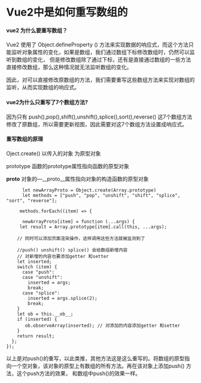 # Vue2中是如何重写数组的



#### vue2 为什么要重写数组？

 Vue2 使用了 Object.defineProperty () 方法来实现数据的响应式，而这个方法只能监听对象属性的变化，如果是数组，我们通过数组下标修改数组时，仍然可以监听到数组的变化，
 但是修改数组除了通过下标，还有是直接通过数组的一些方法直接修改数组，那么这种情况就无法监听数组的变化。

 因此，对可以直接修改原数组的方法，我们需要重写这些数组方法来实现对数组的监听，从而实现数组的响应式。

#### vue2为什么只重写了7个数组方法?

因为只有 push(),pop(),shift(),unshift(),splice(),sort(),reverse() 这7个数组方法修改了原数组，所以需要更新视图，因此需要对这7个数组方法设置成响应式。



#### 重写数组的原理

  Oject.create() 以传入的对象 为原型对象

 prototype 函数的prototype属性指向函数的原型对象

  __proto__ 对象的—__proto__属性指向对象的构造函数的原型对象

```
      let newArrayProto = Object.create(Array.prototype)
      let methods = ["push", "pop", "unshift", "shift", "splice", "sort", "reverse"];

     methods.forEach((item) => {

      newArrayProto[item] = function (...args) {
     let result = Array.prototype[item].call(this, ...args);

    // 同时可以添加页面渲染操作，这样调用这些方法就被监测到了

    //push() unshift() splice() 会给数组新增内容
    // 对新增的内容也要添加getter 和setter
    let inserted;
    switch (item) {
      case "push":
      case "unshift":
        inserted = args;
        break;
      case "splice":
        inserted = args.splice(2);
        break;
    }
    let ob = this.__ob__;
    if (inserted) {
       ob.observeArray(inserted); // 对添加的内容添加getter 和setter
    }
    return result;
  };
});

```

以上是对push()的重写，以此类推，其他方法这是这么重写的。将数组的原型指向一个空对象，该对象的原型上有数组的所有方法。再在该对象上添加push() 方法，这个push方法的效果，
和数组中push()的效果一样。